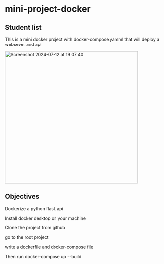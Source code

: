 # mini-project-docker 

## Student list

This is a mini docker project with docker-compose.yamml that will deploy a websever and api

<img width="428" alt="Screenshot 2024-07-12 at 19 07 40" src="https://github.com/user-attachments/assets/d24563ec-800f-4913-aaae-106da8e4bd64">

## Objectives

Dockerize a python flask api


Install docker desktop on your machine 

Clone the project from github

go to the root project

write a dockerfile and docker-compose file

Then run docker-compose up --build 
  
